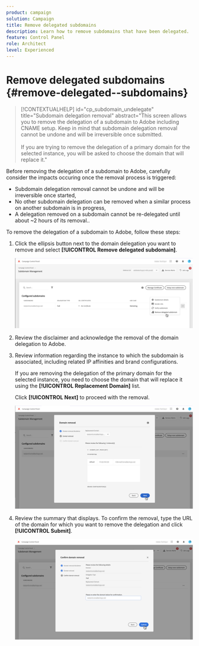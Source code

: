 ```yaml
---
product: campaign
solution: Campaign 
title: Remove delegated subdomains
description: Learn how to remove subdomains that have been delegated.
feature: Control Panel
role: Architect
level: Experienced
---
```

# Remove delegated subdomains {#remove-delegated--subdomains}

>[!CONTEXTUALHELP]
>id="cp_subdomain_undelegate"
>title="Subdomain delegation removal"
>abstract="This screen allows you to remove the delegation of a subdomain to Adobe including CNAME setup. Keep in mind that subdomain delegation removal cannot be undone and will be irreversible once submitted.<br><br>If you are trying to remove the delegation of a primary domain for the selected instance, you will be asked to choose the domain that will replace it."

Before removing the delegation of a subdomain to Adobe, carefully consider the impacts occuring once the removal process is triggered:

* Subdomain delegation removal cannot be undone and will be irreversible once started,
* No other subdomain delegation can be removed when a similar process on another subdomain is in progress,
* A delegation removed on a subdomain cannot be re-delegated until about ~2 hours of its removal..

To remove the delegation of a subdomain to Adobe, follow these steps:

1. Click the ellipsis button next to the domain delegation you want to remove and select **[!UICONTROL Remove delegated subdomain]**.

    ![](assets/undelegate-subdomain.png)

1. Review the disclaimer and acknowledge the removal of the domain delegation to Adobe.

1. Review information regarding the instance to which the subdomain is associated, including related IP affinities and brand configurations.

    If you are removing the delegation of the primary domain for the selected instance, you need to choose the domain that will replace it using the **[!UICONTROL Replacement Domain]** list.
    
    Click **[!UICONTROL Next]** to proceed with the removal.

    ![](assets/undelegate-subdomain-details.png)

1. Review the summary that displays. To confirm the removal, type the URL of the domain for which you want to remove the delegation and click **[!UICONTROL Submit]**.

    ![](assets/undelegate-submit.png)
